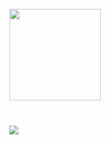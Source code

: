 <!-- Github README -->

<p align="center"><a href="https://github.com/Toxic-Ayan">

<img height="165" src="https://github-readme-stats.vercel.app/api?username=Toxic-Ayan&show_icons=true&include_all_commits=true&theme=react&cache_seconds=3200&hide_border=true" /></a>

&nbsp;&nbsp;&nbsp;

<a href="https://github.com/Toxic-Ayan"><img src="https://github-readme-stats.vercel.app/api/top-langs/?username=htr-tech&layout=compact&theme=react&hide_border=true" />
